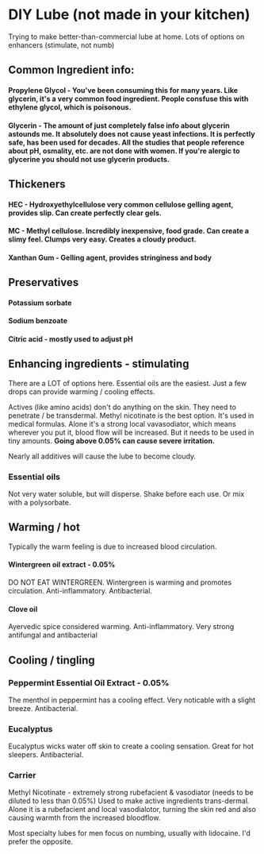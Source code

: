 # DIY Lube (not made in your kitchen)

Trying to make better-than-commercial lube at home. Lots of options on enhancers (stimulate, not numb)


## Common Ingredient info:


#### Propylene Glycol - You've been consuming this for many years. Like glycerin, it's a very common food ingredient. People consfuse this with ethylene glycol, which is poisonous. 
#### Glycerin - The amount of just completely false info about glycerin astounds me. It absolutely does not cause yeast infections. It is perfectly safe, has been used for decades. All the studies that people reference about pH, osmality, etc. are not done with women. If you're alergic to glycerine you should not use glycerin products. 


## Thickeners
#### HEC - Hydroxyethylcellulose  very common cellulose gelling agent, provides slip. Can create perfectly clear gels. 
#### MC - Methyl cellulose. Incredibly inexpensive, food grade. Can create a slimy feel. Clumps very easy. Creates a cloudy product.
#### Xanthan Gum	-	Gelling agent, provides stringiness and body


## Preservatives
#### Potassium sorbate  
#### Sodium benzoate  
#### Citric acid - mostly used to adjust pH 

## Enhancing ingredients - stimulating

There are a LOT of options here. Essential oils are the easiest. Just a few drops can provide warming / cooling effects. 

Actives (like amino acids) don't do anything on the skin. They need to penetrate / be transdermal. Methyl nicotinate is the best option. It's used in medical formulas. Alone it's a strong local vavasodiator, which means wherever you put it, blood flow will be increased. But it needs to be used in tiny amounts. **Going above 0.05% can cause severe irritation.** 

Nearly all additives will cause the lube to become cloudy.

### Essential oils 
Not very water soluble, but will disperse. Shake before each use. Or mix with a polysorbate.

## Warming / hot
Typically the warm feeling is due to increased blood circulation. 

#### Wintergreen oil extract - 0.05%
DO NOT EAT WINTERGREEN. 
Wintergreen is warming and promotes circulation. Anti-inflammatory. Antibacterial. 

#### Clove oil
Ayervedic spice considered warming. Anti-inflammatory. Very strong antifungal and antibacterial

## Cooling / tingling 

### Peppermint Essential Oil Extract - 0.05%
The menthol in peppermint has a cooling effect. Very noticable with a slight breeze. Antibacterial.

### Eucalyptus
Eucalyptus wicks water off skin to create a cooling sensation. Great for hot sleepers. Antibacterial.

### Carrier
Methyl Nicotinate - extremely strong rubefacient & vasodiator (needs to be diluted to less than 0.05%)
Used to make active ingredients trans-dermal. Alone it is a rubefacient and local vasodialotor, turning the skin red and also causing warmth from the increased bloodflow. 

Most specialty lubes for men focus on numbing, usually with lidocaine. I'd prefer the opposite. 

